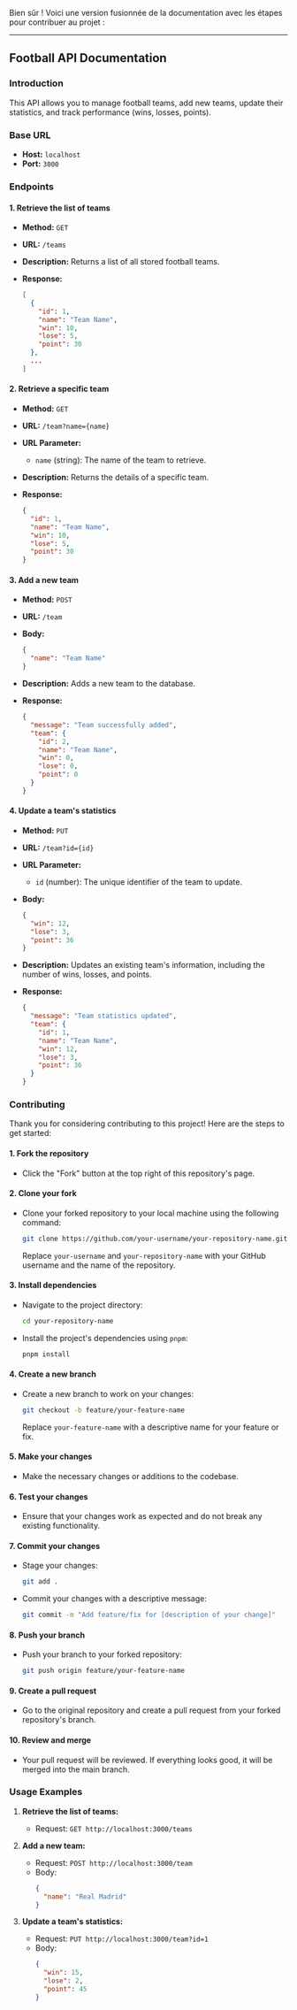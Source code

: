 Bien sûr ! Voici une version fusionnée de la documentation avec les étapes pour contribuer au projet :

---

## Football API Documentation

### Introduction
This API allows you to manage football teams, add new teams, update their statistics, and track performance (wins, losses, points).

### Base URL
- **Host:** `localhost`
- **Port:** `3000`

### Endpoints

#### 1. Retrieve the list of teams
- **Method:** `GET`
- **URL:** `/teams`
- **Description:** Returns a list of all stored football teams.

- **Response:**
  ```json
  [
    {
      "id": 1,
      "name": "Team Name",
      "win": 10,
      "lose": 5,
      "point": 30
    },
    ...
  ]
  ```

#### 2. Retrieve a specific team
- **Method:** `GET`
- **URL:** `/team?name={name}`
- **URL Parameter:**
  - `name` (string): The name of the team to retrieve.
- **Description:** Returns the details of a specific team.

- **Response:**
  ```json
  {
    "id": 1,
    "name": "Team Name",
    "win": 10,
    "lose": 5,
    "point": 30
  }
  ```

#### 3. Add a new team
- **Method:** `POST`
- **URL:** `/team`
- **Body:**
  ```json
  {
    "name": "Team Name"
  }
  ```
- **Description:** Adds a new team to the database.

- **Response:**
  ```json
  {
    "message": "Team successfully added",
    "team": {
      "id": 2,
      "name": "Team Name",
      "win": 0,
      "lose": 0,
      "point": 0
    }
  }
  ```

#### 4. Update a team's statistics
- **Method:** `PUT`
- **URL:** `/team?id={id}`
- **URL Parameter:**
  - `id` (number): The unique identifier of the team to update.
- **Body:**
  ```json
  {
    "win": 12,
    "lose": 3,
    "point": 36
  }
  ```
- **Description:** Updates an existing team's information, including the number of wins, losses, and points.

- **Response:**
  ```json
  {
    "message": "Team statistics updated",
    "team": {
      "id": 1,
      "name": "Team Name",
      "win": 12,
      "lose": 3,
      "point": 36
    }
  }
  ```

### Contributing

Thank you for considering contributing to this project! Here are the steps to get started:

#### 1. Fork the repository
- Click the "Fork" button at the top right of this repository's page.

#### 2. Clone your fork
- Clone your forked repository to your local machine using the following command:
  ```bash
  git clone https://github.com/your-username/your-repository-name.git
  ```
  Replace `your-username` and `your-repository-name` with your GitHub username and the name of the repository.

#### 3. Install dependencies
- Navigate to the project directory:
  ```bash
  cd your-repository-name
  ```
- Install the project's dependencies using `pnpm`:
  ```bash
  pnpm install
  ```

#### 4. Create a new branch
- Create a new branch to work on your changes:
  ```bash
  git checkout -b feature/your-feature-name
  ```
  Replace `your-feature-name` with a descriptive name for your feature or fix.

#### 5. Make your changes
- Make the necessary changes or additions to the codebase.

#### 6. Test your changes
- Ensure that your changes work as expected and do not break any existing functionality.

#### 7. Commit your changes
- Stage your changes:
  ```bash
  git add .
  ```
- Commit your changes with a descriptive message:
  ```bash
  git commit -m "Add feature/fix for [description of your change]"
  ```

#### 8. Push your branch
- Push your branch to your forked repository:
  ```bash
  git push origin feature/your-feature-name
  ```

#### 9. Create a pull request
- Go to the original repository and create a pull request from your forked repository's branch.

#### 10. Review and merge
- Your pull request will be reviewed. If everything looks good, it will be merged into the main branch.

### Usage Examples

1. **Retrieve the list of teams:**
   - Request: `GET http://localhost:3000/teams`

2. **Add a new team:**
   - Request: `POST http://localhost:3000/team`
   - Body:
     ```json
     {
       "name": "Real Madrid"
     }
     ```

3. **Update a team's statistics:**
   - Request: `PUT http://localhost:3000/team?id=1`
   - Body:
     ```json
     {
       "win": 15,
       "lose": 2,
       "point": 45
     }
